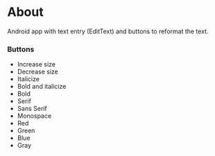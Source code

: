 # About
Android app with text entry (EditText) and buttons to reformat the text.

### Buttons
* Increase size
* Decrease size
* Italicize
* Bold and italicize
* Bold
* Serif
* Sans Serif
* Monospace
* Red
* Green
* Blue
* Gray
